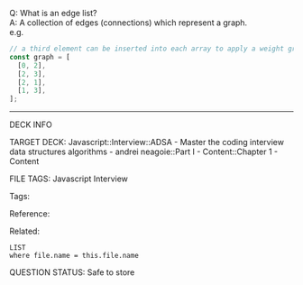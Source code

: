 Q: What is an edge list?  
A: A collection of edges (connections) which represent a graph.  
e.g.
```javascript
// a third element can be inserted into each array to apply a weight graph e.g. [0, 2 ,88]
const graph = [
  [0, 2],
  [2, 3],
  [2, 1],
  [1, 3],
];
```


---

DECK INFO

TARGET DECK: Javascript::Interview::ADSA - Master the coding interview data structures algorithms - andrei neagoie::Part I - Content::Chapter 1 - Content

FILE TAGS: Javascript Interview

Tags:

Reference:

Related:

```dataview
LIST
where file.name = this.file.name
```

QUESTION STATUS: Safe to store